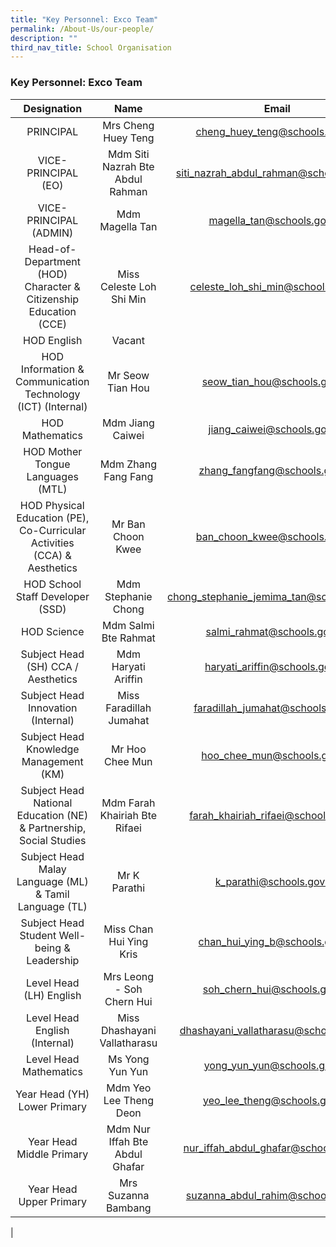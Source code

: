 ```yaml
---
title: "Key Personnel: Exco Team"
permalink: /About-Us/our-people/
description: ""
third_nav_title: School Organisation
---
```

### **Key Personnel: Exco Team**

| Designation | Name | Email |
|:---:|:---:|:---:| 
| PRINCIPAL | Mrs Cheng Huey Teng | [cheng_huey_teng@schools.gov.sg](mailto:cheng_huey_teng@schools.gov.sg) |
| VICE-PRINCIPAL (EO) | Mdm Siti Nazrah Bte Abdul Rahman | [siti_nazrah_abdul_rahman@schools.gov.sg](mailto:siti_nazrah_abdul_rahman@schools.gov.sg) |
| VICE-PRINCIPAL (ADMIN) | Mdm Magella Tan | [magella_tan@schools.gov.sg](mailto:magella_tan@schools.gov.sg) |
|  Head-of-Department (HOD) Character & Citizenship Education (CCE) | Miss Celeste Loh Shi Min | [celeste_loh_shi_min@schools.gov.sg](mailto:celeste_loh_shi_min@schools.gov.sg) |
| HOD English  | Vacant |   |
| HOD Information & Communication Technology (ICT) (Internal) | Mr Seow Tian Hou | [seow_tian_hou@schools.gov.sg](mailto:seow_tian_hou@schools.gov.sg) |
| HOD Mathematics | Mdm Jiang Caiwei | [jiang_caiwei@schools.gov.sg](mailto:jiang_caiwei@schools.gov.sg) |
| HOD Mother Tongue Languages (MTL) | Mdm Zhang Fang Fang | [zhang_fangfang@schools.gov.sg](mailto:zhang_fangfang@schools.gov.sg) |
| HOD Physical Education (PE), Co-Curricular Activities (CCA) & Aesthetics | Mr Ban Choon Kwee | [ban_choon_kwee@schools.gov.sg](mailto:ban_choon_kwee@schools.gov.sg) |
| HOD School Staff Developer (SSD)| Mdm Stephanie Chong | [chong_stephanie_jemima_tan@schools.gov.sg](mailto:chong_stephanie_jemima_tan@schools.gov.sg) |
| HOD Science | Mdm Salmi Bte Rahmat | [salmi_rahmat@schools.gov.sg](mailto:salmi_rahmat@schools.gov.sg) |
| Subject Head (SH) CCA / Aesthetics | Mdm Haryati Ariffin | [haryati_ariffin@schools.gov.sg](mailto:haryati_ariffin@schools.gov.sg) |
| Subject Head Innovation (Internal) | Miss Faradillah Jumahat | [faradillah_jumahat@schools.gov.sg](mailto:faradillah_jumahat@schools.gov.sg) |
| Subject Head Knowledge Management (KM)| Mr Hoo Chee Mun | [hoo_chee_mun@schools.gov.sg](mailto:hoo_chee_mun@schools.gov.sg) |
| Subject Head National Education (NE) & Partnership, Social Studies  | Mdm Farah Khairiah Bte Rifaei | [farah_khairiah_rifaei@schools.gov.sg](mailto:farah_khairiah_rifaei@schools.gov.sg) |
| Subject Head Malay Language (ML) & Tamil Language (TL) | Mr K Parathi | [k_parathi@schools.gov.sg](mailto:k_parathi@schools.gov.sg) |
| Subject Head Student Well-being & Leadership | Miss Chan Hui Ying Kris | [chan_hui_ying_b@schools.gov.sg](mailto:chan_hui_ying_b@schools.gov.sg) |
| Level Head (LH) English  | Mrs Leong - Soh Chern Hui | [soh_chern_hui@schools.gov.sg](mailto:soh_chern_hui@schools.gov.sg) |
| Level Head English (Internal) | Miss Dhashayani Vallatharasu | [dhashayani_vallatharasu@schools.gov.sg](mailto:dhashayani_vallatharasu@schools.gov.sg) |
| Level Head Mathematics | Ms Yong Yun Yun | [yong_yun_yun@schools.gov.sg](mailto:yong_yun_yun@schools.gov.sg) |
| Year Head (YH) Lower Primary | Mdm Yeo Lee Theng Deon | [yeo_lee_theng@schools.gov.sg](mailto:yeo_lee_theng@schools.gov.sg) |
| Year Head Middle Primary | Mdm Nur Iffah Bte Abdul Ghafar | [nur_iffah_abdul_ghafar@schools.gov.sg](mailto:nur_iffah_abdul_ghafar@schools.gov.sg) |
| Year Head Upper Primary | Mrs Suzanna Bambang | [suzanna_abdul_rahim@schools.gov.sg](mailto:suzanna_abdul_rahim@schools.gov.sg) |
|